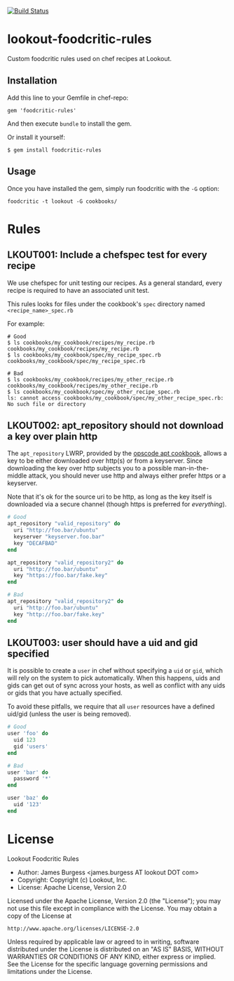 [![Build Status](https://travis-ci.org/lookout/lookout-foodcritic-rules.png?branch=master)](https://travis-ci.org/lookout/lookout-foodcritic-rules)

# lookout-foodcritic-rules

Custom foodcritic rules used on chef recipes at Lookout.

## Installation

Add this line to your Gemfile in chef-repo:

    gem 'foodcritic-rules'

And then execute `bundle` to install the gem.

Or install it yourself:

    $ gem install foodcritic-rules

## Usage

Once you have installed the gem, simply run foodcritic with the `-G` option:

    foodcritic -t lookout -G cookbooks/

# Rules

## <a id="LKOUT001"></a>LKOUT001: Include a chefspec test for every recipe

We use chefspec for unit testing our recipes.  As a general standard, every
recipe is required to have an associated unit test.

This rules looks for files under the cookbook's `spec` directory named
`<recipe_name>_spec.rb`

For example:

    # Good
    $ ls cookbooks/my_cookbook/recipes/my_recipe.rb 
    cookbooks/my_cookbook/recipes/my_recipe.rb
    $ ls cookbooks/my_cookbook/spec/my_recipe_spec.rb 
    cookbooks/my_cookbook/spec/my_recipe_spec.rb
    
    # Bad
    $ ls cookbooks/my_cookbook/recipes/my_other_recipe.rb 
    cookbooks/my_cookbook/recipes/my_other_recipe.rb
    $ ls cookbooks/my_cookbook/spec/my_other_recipe_spec.rb 
    ls: cannot access cookbooks/my_cookbook/spec/my_other_recipe_spec.rb: No such file or directory

## <a id="LKOUT002"></a>LKOUT002: apt_repository should not download a key over plain http

The `apt_repository` LWRP, provided by the [opscode apt cookbook](https://github.com/opscode-cookbooks/apt),
allows a key to be either downloaded over http(s) or from a keyserver.  Since
downloading the key over http subjects you to a possible man-in-the-middle
attack, you should never use http and always either prefer https or a keyserver.

Note that it's ok for the source uri to be http, as long as the key itself
is downloaded via a secure channel (though https is preferred for *everything*).

```ruby
# Good
apt_repository "valid_repository" do
  uri "http://foo.bar/ubuntu"
  keyserver "keyserver.foo.bar"
  key "DECAFBAD"
end

apt_repository "valid_repository2" do
  uri "http://foo.bar/ubuntu"
  key "https://foo.bar/fake.key"
end

# Bad
apt_repository "valid_repository2" do
  uri "http://foo.bar/ubuntu"
  key "http://foo.bar/fake.key"
end
```

## <a id="LKOUT003"></a>LKOUT003: user should have a uid and gid specified

It is possible to create a `user` in chef without specifying a `uid` or `gid`,
which will rely on the system to pick automatically.  When this happens, uids
and gids can get out of sync across your hosts, as well as conflict with any
uids or gids that you have actually specified.

To avoid these pitfalls, we require that all `user` resources have a defined
uid/gid (unless the user is being removed).

```ruby
# Good
user 'foo' do
  uid 123
  gid 'users'
end

# Bad
user 'bar' do
  password '*'
end

user 'baz' do
  uid '123'
end
```

# License

Lookout Foodcritic Rules

* Author: James Burgess <james.burgess AT lookout DOT com>
* Copyright: Copyright (c) Lookout, Inc.
* License: Apache License, Version 2.0

Licensed under the Apache License, Version 2.0 (the "License");
you may not use this file except in compliance with the License.
You may obtain a copy of the License at

    http://www.apache.org/licenses/LICENSE-2.0

Unless required by applicable law or agreed to in writing, software
distributed under the License is distributed on an "AS IS" BASIS,
WITHOUT WARRANTIES OR CONDITIONS OF ANY KIND, either express or implied.
See the License for the specific language governing permissions and
limitations under the License.
